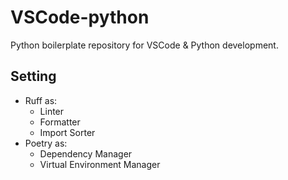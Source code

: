 # VSCode-python
Python boilerplate repository for VSCode & Python development.

## Setting
- Ruff as:
  - Linter
  - Formatter
  - Import Sorter
- Poetry as:
  - Dependency Manager
  - Virtual Environment Manager
